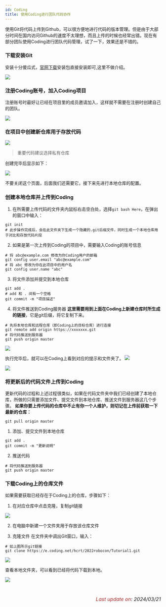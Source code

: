 ```yaml
---
id: Coding
title: 使用Coding进行团队代码协作
---
```




使用Git将代码上传到Github，可以很方便地进行代码的版本管理。但是由于大部分时间在国内访问Github的速度不太理想，而且上传的时候也经常出错。现在有部分团队使用Coding进行团队代码管理，试了一下，效果还是不错的。

### 下载安装Git

安装十分傻瓜式，<a href="https://git-scm.com/" target="_blank" rel="noopener">官网下载</a>安装包直接安装即可,这里不做介绍。

![](../assets/coding/coding_blog_4.png)

### 注册Coding账号，加入Coding项目
注册账号时最好让已经在项目里的成员邀请加入，这样就不需要在注册时创建自己的团队。

![](../assets/coding/coding_blog_1.png)

### 在项目中创建新仓库用于存放代码

![](../assets/coding/coding_blog_2.png)

> 重要代码建议选择私有仓库

创建完毕后显示如下：

![](../assets/coding/coding_blog_3.png)

不要关闭这个页面，后面我们还需要它，接下来先进行本地仓库的配置。

### 创建本地仓库并上传到Coding
1. 在所需要上传代码的文件夹内鼠标右击空白处，选择`git bash Here`，在弹出的窗口中输入：
```
git init
# 此步操作完成后，会在此文件夹下生成一个隐藏的.git后缀文件，同时生成一个本地仓库用于对比和存放代码片段
```
2. 如果是第一次上传到Coding的项目中，需要输入Coding的账号信息
```
# 将 abc@example.com 修改为你Coding用户的邮箱
git config user.email "abc@example.com"
# 将 abc 修改为你在此项目中的用户名
git config user.name "abc"
```

3. 将文件添加并提交到本地仓库
```
git add .
# add 和 . 间有一个空格
git commit -m "项目描述"
```

4. 将文件推送到Coding服务器
    **这里需要用到上面在Coding上新建仓库时所生成的链接**，它是git后缀，将它复制下来。
```
# 先将本地仓库和远程仓库（即Coding上的目标仓库）进行连接
git remote add origin https://xxxxxxx.git
# 将代码推送到服务器
git push origin master
```
![](../assets/coding/coding_blog_5.png)

执行完毕后，就可以在Coding上看到对应的提示和文件夹了。
![](../assets/coding/coding_blog_6.png)

![](../assets/coding/coding_blog_7.png)

### 将更新后的代码文件上传到Coding
更新代码的过程和上述过程很类似，如果在代码文件夹中我们已经创建了本地仓库，所做的只需要添加文件、提交文件到本地仓库、推送文件到服务器这几个步骤。
**如果你要上传代码的仓库中不止有你一个人维护，则切记在上传前获取一下最新的仓库：**
```
git pull origin master
```
1. 添加、提交文件到本地仓库
```
git add .
git commit -m "更新说明"
```
2. 推送代码
```
# 将代码推送到服务器
git push origin master
```

### 下载Coding上的仓库文件
如果需要获取已经存在于Coding上的仓库，步骤如下：
1. 在对应仓库中点击克隆，复制git链接

![](../assets/coding/coding_blog_8.png)

2. 在电脑中新建一个文件夹用于存放该仓库文件

3. 克隆文件
在文件夹中调出Git窗口，输入：
```
# 如上图所示git链接
git clone https://e.coding.net/hcrt/2022robocon/Tutorial1.git
```
![](../assets/coding/coding_blog_9.png)

  查看本地文件夹，可以看到已经将代码下载到本地。

  ![](../assets/coding/coding_blog_10.png)



<br/>
<p align="right"><i> <font size="3"><font color = "brown">Last update on</font>: 2024/03/21 </font></i></p>
